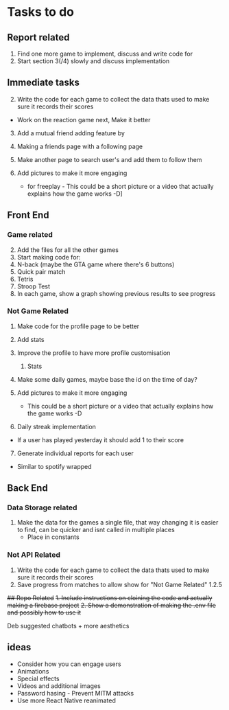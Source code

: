 # Tasks to do
## Report related
1. Find one more game to implement, discuss and write code for
2. Start section 3(/4) slowly and discuss implementation


## Immediate tasks

2. Write the code for each game to collect the data thats used to make sure it records their scores
 * Work on the reaction game next, Make it better


3. Add a mutual friend adding feature by
 1. Making a friends page with a following page
 2. Make another page to search user's and add them to follow them

4. Add pictures to make it more engaging
    * for freeplay - This could be a short picture or a video that actually explains how the game works -D]


## Front End
### Game related
2. Add the files for all the other games
3. Start making code for:
 1. N-back (maybe the GTA game where there's 6 buttons)
 2. Quick pair match
 3. Tetris
 4. Stroop Test
4. In each game, show a graph showing previous results to see progress

### Not Game Related
1. Make code for the profile page to be better
 1. Add stats
 2. Improve the profile to have more profile customisation
    1. Stats
2. Make some daily games, maybe base the id on the time of day?

4. Add pictures to make it more engaging
    * This could be a short picture or a video that actually explains how the game works -D
5. Daily streak implementation
 * If a user has played yesterday it should add 1 to their score
7. Generate individual reports for each user
 * Similar to spotify wrapped
## Back End

### Data Storage related
1. Make the data for the games a single file, that way changing it is easier to find, can be quicker and isnt called in multiple places
    * Place in constants

### Not API Related
1. Write the code for each game to collect the data thats used to make sure it records their scores
2. Save progress from matches to allow show for "Not Game Related" 1.2.5



~~## Repo Related~~
~~1. Include instructions on cloining the code and actually making a firebase project~~
~~2. Show a demonstration of making the .env file and possibly how to use it~~

Deb suggested chatbots + more aesthetics

## ideas
* Consider how you can engage users
 * Animations
 * Special effects
 * Videos and additional images
* Password hasing - Prevent MITM attacks
* Use more React Native reanimated